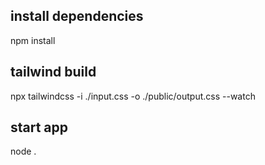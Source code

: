 ## install dependencies
npm install
## tailwind build
npx tailwindcss -i ./input.css -o ./public/output.css --watch
## start app
node .
